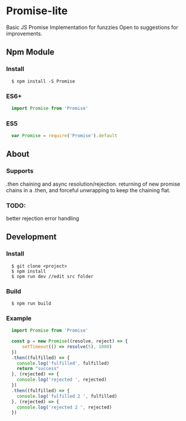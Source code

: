 # Promise-lite
Basic JS Promise Implementation for funzzies
Open to suggestions for improvements.

## Npm Module

### Install
```
  $ npm install -S Promise
```

### ES6+
```javascript
  import Promise from 'Promise'
```
### ES5
```javascript
  var Promise = require('Promise').default
```




## About
### Supports 
.then chaining and async resolution/rejection.
returning of new promise chains in a .then, and forceful unwrapping to keep the chaining flat.

### TODO:
better rejection error handling


## Development

### Install
```
  $ git clone <project>
  $ npm install
  $ npm run dev //edit src folder
```
### Build
```
  $ npm run build
```

### Example

```javascript
  import Promise from 'Promise'

  const p = new Promise((resolve, reject) => {
      setTimeout(() => resolve(5), 1000)
  })
  .then((fulfilled) => {
    console.log('fulfilled', fulfilled)
    return "success"
  }, (rejected) => {
    console.log('rejected ', rejected)
  })
  .then((fulfilled) => {
    console.log('fulfilled 2 ', fulfilled)
  }, (rejected) => {
    console.log('rejected 2 ', rejected)
  })
```
